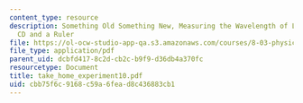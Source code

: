 ```yaml
---
content_type: resource
description: Something Old Something New, Measuring the Wavelength of Light with a
  CD and a Ruler
file: https://ol-ocw-studio-app-qa.s3.amazonaws.com/courses/8-03-physics-iii-spring-2003/cbb75f6c9168c59a6fead8c436883cb1_take_home_experiment10.pdf
file_type: application/pdf
parent_uid: dcbfd417-8c2d-cb2c-b9f9-d36db4a370fc
resourcetype: Document
title: take_home_experiment10.pdf
uid: cbb75f6c-9168-c59a-6fea-d8c436883cb1
---
```

